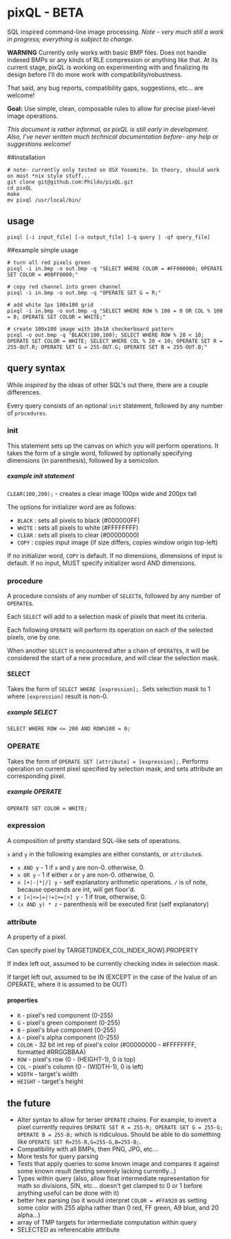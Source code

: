 # pixQL - BETA
SQL inspired command-line image processing. *Note - very much still a work in progress; everything is subject to change.*

**WARNING** Currently only works with basic BMP files. Does not handle indexed BMPs or any kinds of RLE compression or anything like that. At its current stage, pixQL is working on experimenting with and finalizing its design before I'll do more work with compatibility/robustness.

That said, any bug reports, compatibility gaps, suggestions, etc... are welcome!

**Goal:** Use simple, clean, composable rules to allow for precise pixel-level image operations.

*This document is rather informal, as pixQL is still early in development. Also, I've never written much technical documentation before- any help or suggestions welcome!*

##installation
```
# note- currently only tested on OSX Yosemite. In theory, should work on most *nix style stuff...
git clone git@github.com:Phildo/pixQL.git
cd pixQL
make
mv pixql /usr/local/bin/
```

## usage
`pixql [-i input_file] [-o output_file] [-q query | -qf query_file]`

##example simple usage
```
# turn all red pixels green
pixql -i in.bmp -o out.bmp -q "SELECT WHERE COLOR = #FF000000; OPERATE SET COLOR = #00FF0000;"

# copy red channel into green channel
pixql -i in.bmp -o out.bmp -q "OPERATE SET G = R;"

# add white 1px 100x100 grid
pixql -i in.bmp -o out.bmp -q "SELECT WHERE ROW % 100 = 0 OR COL % 100 = 0; OPERATE SET COLOR = WHITE;"

# create 100x100 image with 10x10 checkerboard pattern
pixql -o out.bmp -q "BLACK(100,100); SELECT WHERE ROW % 20 < 10; OPERATE SET COLOR = WHITE; SELECT WHERE COL % 20 < 10; OPERATE SET R = 255-OUT.R; OPERATE SET G = 255-OUT.G; OPERATE SET B = 255-OUT.B;"
```

## query syntax
While *inspired* by the ideas of other SQL's out there, there are a couple differences.

Every query consists of an optional `init` statement, followed by any number of `procedures`.

### init
This statement sets up the canvas on which you will perform operations. It takes the form of a single word, followed by optionally specifying dimensions (in parenthesis), followed by a semicolon.

##### example init statement
`CLEAR(100,200);` - creates a clear image 100px wide and 200px tall

The options for initializer word are as follows:

- `BLACK` : sets all pixels to black (#000000FF)
- `WHITE` : sets all pixels to white (#FFFFFFFF)
- `CLEAR` : sets all pixels to clear (#00000000)
- `COPY`  : copies input image (if size differs, copies window origin top-left)

If no initializer word, `COPY` is default. If no dimensions, dimensions of input is default. If no input, MUST specify initializer word AND dimensions.

### procedure
A procedure consists of any number of `SELECT`s, followed by any number of `OPERATE`s.

Each `SELECT` will add to a selection mask of pixels that meet its criteria.

Each following `OPERATE` will perform its operation on each of the selected pixels, one by one.

When another `SELECT` is encountered after a chain of `OPERATE`s, it will be considered the start of a new procedure, and will clear the selection mask.

#### SELECT
Takes the form of `SELECT WHERE [expression];`. Sets selection mask to 1 where `[expression]` result is non-0.

##### example SELECT
```
SELECT WHERE ROW <= 200 AND ROW%100 = 0;
```

### OPERATE
Takes the form of `OPERATE SET [attribute] = [expression];`. Performs operation on current pixel specified by selection mask, and sets attribute an corresponding pixel.

##### example OPERATE
```
OPERATE SET COLOR = WHITE;
```

### expression
A composition of pretty standard SQL-like sets of operations.

`x` and `y` in the following examples are either constants, or `attribute`s.

- `x AND y` - 1 if `x` and `y` are non-0. otherwise, 0.
- `x OR y` - 1 if either `x` or `y` are non-0. otherwise, 0.
- `x [+|-|*|/] y` - self explanatory arithmetic operations. `/` is of note, because operands are int, will get floor'd.
- `x [<|<=|=|!=|>=|>] y` - 1 if true, otherwise, 0.
- `(x AND y) * z` - parenthesis will be executed first (self explanatory)

### attribute
A property of a pixel.

Can specify pixel by TARGET[INDEX_COL,INDEX_ROW].PROPERTY

If index left out, assumed to be currently checking index in selection mask.

If target left out, assumed to be IN (EXCEPT in the case of the lvalue of an OPERATE, where it is assumed to be OUT)

#### properties
- `R` - pixel's red component (0-255)
- `G` - pixel's green component (0-255)
- `B` - pixel's blue component (0-255)
- `A` - pixel's alpha component (0-255)
- `COLOR` - 32 bit int rep of pixel's color (#00000000 - #FFFFFFFF, formatted #RRGGBBAA)
- `ROW` - pixel's row (0 - (HEIGHT-1), 0 is top)
- `COL` - pixel's column (0 - (WIDTH-1), 0 is left)
- `WIDTH` - target's width
- `HEIGHT` - target's height

## the future
- Alter syntax to allow for terser `OPERATE` chains. For example, to invert a pixel currently requires `OPERATE SET R = 255-R; OPERATE SET G = 255-G; OPERATE B = 255-B;` which is ridiculous. Should be able to do something like `OPERATE SET R=255-R,G=255-G,B=255-B;`.
- Compatibility with all BMPs, then PNG, JPG, etc...
- More tests for query parsing
- Tests that apply queries to some known image and compares it against some known result (testing severely lacking currently...)
- Types within query (also, allow float intermediate representation for math so divisions, SIN, etc... doesn't get clamped to 0 or 1 before anything useful can be done with it)
- better hex parsing (so it would interpret `COLOR = #FFA920` as setting some color with 255 alpha rather than 0 red, FF green, A9 blue, and 20 alpha...)
- array of TMP targets for intermediate computation within query
- SELECTED as referencable attribute
